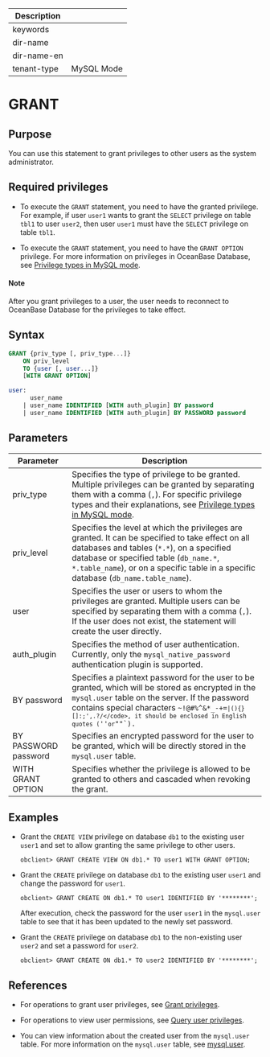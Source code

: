 | Description   |                 |
|---------------|-----------------|
| keywords      |                 |
| dir-name      |                 |
| dir-name-en   |                 |
| tenant-type   | MySQL Mode      |

# GRANT

## Purpose

You can use this statement to grant privileges to other users as the system administrator.

## Required privileges

* To execute the `GRANT` statement, you need to have the granted privilege. For example, if user `user1` wants to grant the `SELECT` privilege on table `tbl1` to user `user2`, then user `user1` must have the `SELECT` privilege on table `tbl1`.

* To execute the `GRANT` statement, you need to have the `GRANT OPTION` privilege. For more information on privileges in OceanBase Database, see [Privilege types in MySQL mode](../../../../../600.manage/500.security-and-permissions/300.access-control/200.user-and-permission/200.permission-of-mysql-mode/100.permission-classification-of-mysql.md).

<main id="notice" type='explain'>
  <h4>Note</h4>
  <p>After you grant privileges to a user, the user needs to reconnect to OceanBase Database for the privileges to take effect.</p>
</main>

## Syntax

```sql
GRANT {priv_type [, priv_type...]} 
    ON priv_level 
    TO {user [, user...]} 
    [WITH GRANT OPTION]

user:
      user_name
    | user_name IDENTIFIED [WITH auth_plugin] BY password 
    | user_name IDENTIFIED [WITH auth_plugin] BY PASSWORD password
```

## Parameters

| **Parameter** | **Description** |
|----------------------------------------|--------------------------------------|
| priv_type | Specifies the type of privilege to be granted. Multiple privileges can be granted by separating them with a comma (`,`). For specific privilege types and their explanations, see [Privilege types in MySQL mode](../../../../../600.manage/500.security-and-permissions/300.access-control/200.user-and-permission/200.permission-of-mysql-mode/100.permission-classification-of-mysql.md). |
| priv_level | Specifies the level at which the privileges are granted. It can be specified to take effect on all databases and tables (`*.*`), on a specified database or specified table (`db_name.*`, `*.table_name`), or on a specific table in a specific database (`db_name.table_name`). |
| user | Specifies the user or users to whom the privileges are granted. Multiple users can be specified by separating them with a comma (`,`). If the user does not exist, the statement will create the user directly. |
| auth_plugin | Specifies the method of user authentication. Currently, only the `mysql_native_password` authentication plugin is supported. |
| BY password | Specifies a plaintext password for the user to be granted, which will be stored as encrypted in the `mysql.user` table on the server. If the password contains special characters <code>~!@#%^&*_-+=`\|(){}[]:;',.?/</code>, it should be enclosed in English quotes (`''` or `""`). |
| BY PASSWORD password | Specifies an encrypted password for the user to be granted, which will be directly stored in the `mysql.user` table. |
| WITH GRANT OPTION | Specifies whether the privilege is allowed to be granted to others and cascaded when revoking the grant. |

## Examples

* Grant the `CREATE VIEW` privilege on database `db1` to the existing user `user1` and set to allow granting the same privilege to other users.
  
  ```shell
  obclient> GRANT CREATE VIEW ON db1.* TO user1 WITH GRANT OPTION;
  ```

* Grant the `CREATE` privilege on database `db1` to the existing user `user1` and change the password for `user1`.
  
  ```shell
  obclient> GRANT CREATE ON db1.* TO user1 IDENTIFIED BY '********';
  ```
  
  After execution, check the password for the user `user1` in the `mysql.user` table to see that it has been updated to the newly set password.

* Grant the `CREATE` privilege on database `db1` to the non-existing user `user2` and set a password for `user2`.
  
  ```shell
  obclient> GRANT CREATE ON db1.* TO user2 IDENTIFIED BY '********';
  ```

## References

* For operations to grant user privileges, see [Grant privileges](../../../../../600.manage/500.security-and-permissions/300.access-control/200.user-and-permission/200.permission-of-mysql-mode/200.authority-of-mysql-mode.md).
  
* For operations to view user permissions, see [Query user privileges](../../../../../600.manage/500.security-and-permissions/300.access-control/200.user-and-permission/200.permission-of-mysql-mode/400.view-user-permissions-of-mysql-mode.md).

* You can view information about the created user from the `mysql.user` table. For more information on the `mysql.user` table, see [mysql.user](../../../../700.system-views/400.system-view-of-mysql-mode/200.dictionary-view-of-mysql-mode/4000.mysql-user-of-mysql-mode.md).